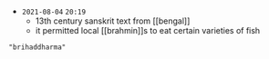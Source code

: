 - `2021-08-04`  `20:19`
	- 13th century sanskrit text from [[bengal]]
	- it permitted local [[brahmin]]s to eat certain varieties of fish

```query
"brihaddharma"
```
